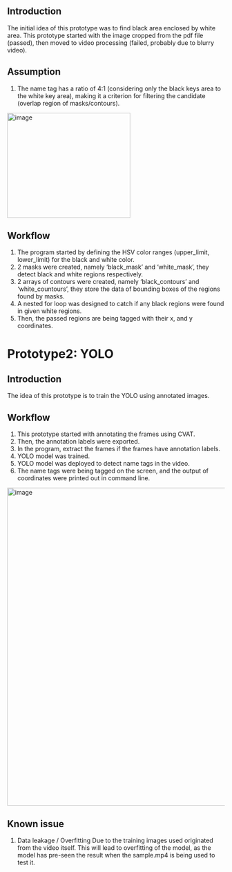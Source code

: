 ## Introduction
The initial idea of this prototype was to find black area enclosed by white area.
This prototype started with the image cropped from the pdf file (passed), then moved to video processing (failed, probably due to blurry video).

## Assumption
1.	The name tag has a ratio of 4:1 (considering only the black keys area to the white key area), making it a criterion for filtering the candidate (overlap region of masks/contours).
   <img width="285" height="243" alt="image" src="https://github.com/user-attachments/assets/d0e16f30-c111-4ba7-b174-6266bdcc2830" />

## Workflow
1.	The program started by defining the HSV color ranges (upper_limit, lower_limit) for the black and white color.
2.	2 masks were created, namely ‘black_mask’ and ‘white_mask’, they detect black and white regions respectively.
3.	2 arrays of contours were created, namely ‘black_contours’ and ‘white_countours’, they store the data of bounding boxes of the regions found by masks.
4.	A nested for loop was designed to catch if any black regions were found in given white regions.
5.	Then, the passed regions are being tagged with their x, and y coordinates.

# Prototype2: YOLO
## Introduction
The idea of this prototype is to train the YOLO using annotated images.

## Workflow
1.	This prototype started with annotating the frames using CVAT.
2.	Then, the annotation labels were exported.
3.	In the program, extract the frames if the frames have annotation labels.
4.	YOLO model was trained.
5.	YOLO model was deployed to detect name tags in the video.
6.	The name tags were being tagged on the screen, and the output of coordinates were printed out in command line.
  <img width="940" height="736" alt="image" src="https://github.com/user-attachments/assets/6d67bac7-5a66-4d3d-824f-13ed77dada18" />

## Known issue
1.	Data leakage / Overfitting
Due to the training images used originated from the video itself. This will lead to overfitting of the model, as the model has pre-seen the result when the sample.mp4 is being used to test it.
